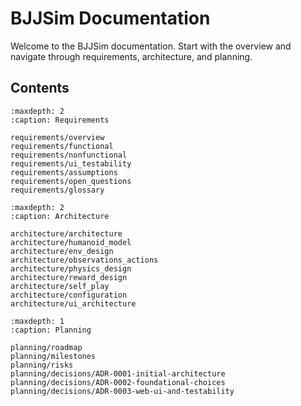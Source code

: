 # BJJSim Documentation

Welcome to the BJJSim documentation. Start with the overview and navigate through requirements, architecture, and planning.

## Contents

```{toctree}
:maxdepth: 2
:caption: Requirements

requirements/overview
requirements/functional
requirements/nonfunctional
requirements/ui_testability
requirements/assumptions
requirements/open_questions
requirements/glossary
```

```{toctree}
:maxdepth: 2
:caption: Architecture

architecture/architecture
architecture/humanoid_model
architecture/env_design
architecture/observations_actions
architecture/physics_design
architecture/reward_design
architecture/self_play
architecture/configuration
architecture/ui_architecture
```

```{toctree}
:maxdepth: 1
:caption: Planning

planning/roadmap
planning/milestones
planning/risks
planning/decisions/ADR-0001-initial-architecture
planning/decisions/ADR-0002-foundational-choices
planning/decisions/ADR-0003-web-ui-and-testability
```
